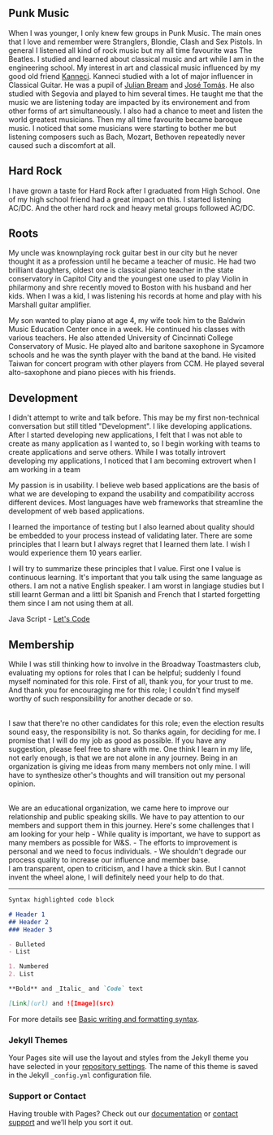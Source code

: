 ## Punk Music

When I was younger, I only knew few groups in Punk Music. The main ones that I love and remember were Stranglers, Blondie, Clash and Sex Pistols. In general I listened all kind of rock music but my all time favourite was The Beatles. 
I studied and learned about classical music and art while I am in the engineering school. My interest in art and classical music influenced by my good old friend [Kanneci](https://tr.wikipedia.org/wiki/Ahmet_Kanneci). Kanneci studied with a lot of major influencer in Classical Guitar. He was a pupil of [Julian Bream](https://en.wikipedia.org/wiki/Julian_Bream) and [José Tomás](https://en.wikipedia.org/wiki/Jos%C3%A9_Tom%C3%A1s). He also studied with Segovia and played to him several times. He taught me that the music we are listening today are impacted by its environement and from other forms of art simultaneously. I also had a chance to meet and listen the world greatest musicians. Then my all time favourite became baroque music. I noticed that some musicians were starting to bother me but listening composers such as Bach, Mozart, Bethoven repeatedly never caused such a discomfort at all.

## Hard Rock
I have grown a taste for Hard Rock after I graduated from High School. One of my high school friend had a great impact on this. I started listening AC/DC. And the other hard rock and heavy metal groups followed AC/DC.

## Roots
My uncle was knownplaying rock guitar best in our city but he never thought it as a profession until he became a teacher of music. He had two brilliant daughters, oldest one is classical piano teacher in the state conservatory in Capitol City and the youngest one used to play Violin in philarmony and shre recently moved to Boston with his husband and her kids. When I was a kid, I was listening his records at home and play with his Marshall guitar amplifier.

My son wanted to play piano at age 4, my wife took him to the Baldwin Music Education Center once in a week. He continued his classes with various teachers. He also attended University of Cincinnati College Conservatory of Music. He played alto and baritone saxophone in Sycamore schools and he was the synth player with the band at the band. He visited Taiwan for concert program with other players from CCM. He played several alto-saxophone and piano pieces with his friends.  

## Development
I didn't attempt to write and talk before. This may be my first non-technical conversation but still titled "Development". I like developing applications. After I started developing new applications, I felt that I was not able to create as many application as I wanted to, so I begin working with teams to create applications and serve others. While I was totally introvert developing my applications, I noticed that I am becoming extrovert when I am working in a team

My passion is in usability. I believe web based applications are the basis of what we are developing to expand the usability and compatibility accross different devices. Most languages have web frameworks that streamline the development of web based applications.

I learned the importance of testing but I also learned about quality should be embedded to your process instead of validating later. There are some principles that I learn but I always regret that I learned them late. I wish I would experience them 10 years earlier.

I will try to summarize these principles that I value. First one I value is continuous learning. It's important that you talk using the same language as others. I am not a native English speaker. I am worst in langiage studies but I still learnt German and a littl bit Spanish and French that I started forgetting them since I am not using them at all.

Java Script - [Let's Code](https://www.letscodejavascript.com/)

## Membership
While I was still thinking how to involve in the Broadway Toastmasters club, evaluating my options for roles that I can be helpful; suddenly I found myself nominated for this role. First of all, thank you, for your trust to me. And thank you for encouraging me for this role; I couldn't find myself worthy of such responsibility for another decade or so.
<P><BR>I saw that there're no other candidates for this role; even the election results sound easy, the responsibility is not. So thanks again, for deciding for me. I promise that I will do my job as good as possible. If you have any suggestion, please feel free to share with me. One think I learn in my life, not early enough, is that we are not alone in any journey. Being in an organization is giving me ideas from many members not only mine. I will have to synthesize other's thoughts and will transition out my personal opinion. </P>
<BR>We are an educational organization, we came here to improve our relationship and public speaking skills. We have to pay attention to our members and support them in this journey. Here's some challenges that I am looking for your help
- While quality is important, we have to support as many members as possible for W&S. 
- The efforts to improvement is personal and we need to focus individuals.
- We shouldn't degrade our process quality to increase our influence and member base.
<BR>I am transparent, open to criticism, and I have a thick skin. But I cannot invent the wheel alone, I will definitely need your help to do that.


---
```markdown
Syntax highlighted code block

# Header 1
## Header 2
### Header 3

- Bulleted
- List

1. Numbered
2. List

**Bold** and _Italic_ and `Code` text

[Link](url) and ![Image](src)
```

For more details see [Basic writing and formatting syntax](https://docs.github.com/en/github/writing-on-github/getting-started-with-writing-and-formatting-on-github/basic-writing-and-formatting-syntax).

### Jekyll Themes

Your Pages site will use the layout and styles from the Jekyll theme you have selected in your [repository settings](https://github.com/leventgorur/witty/settings/pages). The name of this theme is saved in the Jekyll `_config.yml` configuration file.

### Support or Contact

Having trouble with Pages? Check out our [documentation](https://docs.github.com/categories/github-pages-basics/) or [contact support](https://support.github.com/contact) and we’ll help you sort it out.
